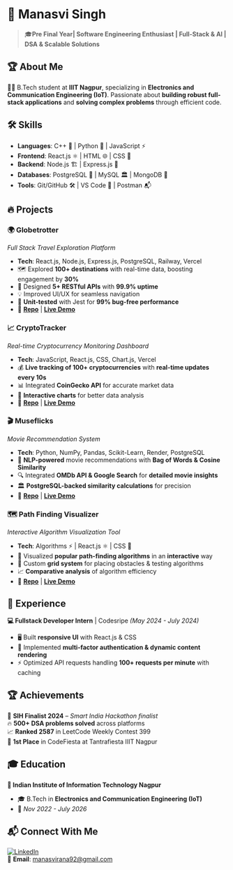 # 🚀 Manasvi Singh  
> 🎓**Pre Final Year| Software Engineering Enthusiast | Full-Stack & AI | DSA & Scalable Solutions**  

## 🏆 About Me  
👨‍🎓 B.Tech student at **IIIT Nagpur**, specializing in **Electronics and Communication Engineering (IoT)**. Passionate about **building robust full-stack applications** and **solving complex problems** through efficient code.  

## 🛠️ Skills  
- **Languages**: C++ 🚀 | Python 🐍 | JavaScript ⚡  
- **Frontend**: React.js ⚛️ | HTML 🌐 | CSS 🎨  
- **Backend**: Node.js 🏗️ | Express.js 🚀  
- **Databases**: PostgreSQL 🐘 | MySQL 🏛️ | MongoDB 🍃  
- **Tools**: Git/GitHub 🛠️ | VS Code 🔵 | Postman 📬  

## 🔥 Projects  

### 🌍 Globetrotter  
*Full Stack Travel Exploration Platform*  
- **Tech**: React.js, Node.js, Express.js, PostgreSQL, Railway, Vercel  
- 🗺️ Explored **100+ destinations** with real-time data, boosting engagement by **30%**  
- 📡 Designed **5+ RESTful APIs** with **99.9% uptime**  
- 💡 Improved UI/UX for seamless navigation  
- 🧪 **Unit-tested** with Jest for **99% bug-free performance**  
- 🔗 **[Repo](https://github.com/manasvirana/Fullstack-Gaming-Web-App)** | **[Live Demo](https://fullstack-gaming-web-app.vercel.app/)**  

### 📈 CryptoTracker  
*Real-time Cryptocurrency Monitoring Dashboard*  
- **Tech**: JavaScript, React.js, CSS, Chart.js, Vercel  
- 💰 **Live tracking of 100+ cryptocurrencies** with **real-time updates every 10s**  
- 📊 Integrated **CoinGecko API** for accurate market data  
- 🎨 **Interactive charts** for better data analysis  
- 🔗 **[Repo](https://github.com/manasvirana/CryptoTrack)** | **[Live Demo](https://cryptotracker-gules-seven.vercel.app/)**  

### 🎬 Museflicks  
*Movie Recommendation System*  
- **Tech**: Python, NumPy, Pandas, Scikit-Learn, Render, PostgreSQL  
- 🤖 **NLP-powered** movie recommendations with **Bag of Words & Cosine Similarity**  
- 🔍 Integrated **OMDb API & Google Search** for **detailed movie insights**  
- 🏛️ **PostgreSQL-backed similarity calculations** for precision  
- 🔗 **[Repo](https://github.com/manasvirana/Museflicks/tree/master)** | **[Live Demo](https://museflicks.onrender.com/)**  

### 🗺️ Path Finding Visualizer  
*Interactive Algorithm Visualization Tool*  
- **Tech**: Algorithms ⚡ | React.js ⚛️ | CSS 🎨  
- 🏁 Visualized **popular path-finding algorithms** in an **interactive** way  
- 🚧 Custom **grid system** for placing obstacles & testing algorithms  
- 📈 **Comparative analysis** of algorithm efficiency  
- 🔗 **[Repo](https://github.com/manasvirana/Path-Finding)** | **[Live Demo](https://pathfindingvisualizer-acc9b.web.app/astar)**  

## 💼 Experience  

**💻 Fullstack Developer Intern** | Codesripe *(May 2024 - July 2024)*  
- 🖥️ Built **responsive UI** with React.js & CSS  
- 🔐 Implemented **multi-factor authentication & dynamic content rendering**  
- ⚡ Optimized API requests handling **100+ requests per minute** with caching  

## 🏆 Achievements  
🏅 **SIH Finalist 2024** – *Smart India Hackathon finalist*  
🔥 **500+ DSA problems solved** across platforms  
📈 **Ranked 2587** in LeetCode Weekly Contest 399  
🥇 **1st Place** in CodeFiesta at Tantrafiesta IIIT Nagpur  

## 🎓 Education  
**📍 Indian Institute of Information Technology Nagpur**  
- 🎓 B.Tech in **Electronics and Communication Engineering (IoT)**  
- 📅 *Nov 2022 - July 2026*  

## 📬 Connect With Me  
[![LinkedIn](https://img.shields.io/badge/LinkedIn-0A66C2?style=for-the-badge&logo=linkedin&logoColor=white)](https://www.linkedin.com/in/manasvi-singh-499910269)  
📧 **Email**: [manasvirana92@gmail.com](mailto:manasvirana92@gmail.com)  
